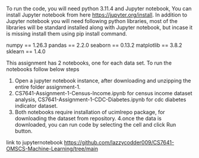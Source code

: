 To run the code, you will need python 3.11.4 and Jupyter notebook, You can install Jupyter notebook from here <https://jupyter.org/install>. 
In addition to Jupyter notebook you will need following python libraries, most of the libraries will be standard installed along with Jupyter notebook, but incase it is missing install them using pip install command.


numpy == 1.26.3
pandas == 2.2.0
seaborn == 0.13.2
matplotlib == 3.8.2
sklearn == 1.4.0

This assignment has 2 notebooks, one for each  data set. To run the notebooks follow below steps
1. Open a jupyter notebook instance, after downloading and unzipping the entire folder assignment-1.
2. CS7641-Assignment-1-Census-Income.ipynb for census income dataset analysis, CS7641-Assignment-1-CDC-Diabetes.ipynb for cdc diabetes indicator dataset.
3. Both notebooks require installation of ucimlrepo package, for downloading the dataset from repository.
4.once the data is downloaded, you can run code by selecting the cell and click Run button.


link to jupyternotebook
https://github.com/lazzycodder009/CS7641-OMSCS-Machine-Learning/tree/main

